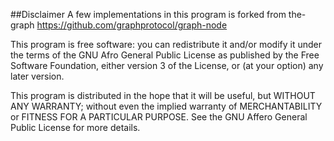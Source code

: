 ##Disclaimer
A few implementations in this program is forked from the-graph https://github.com/graphprotocol/graph-node

This program is free software: you can redistribute it and/or modify it under the terms of the GNU Afro General Public License as published by the Free Software Foundation, either version 3 of the License, or (at your option) any later version.

This program is distributed in the hope that it will be useful, but WITHOUT ANY WARRANTY; without even the implied warranty of MERCHANTABILITY or FITNESS FOR A PARTICULAR PURPOSE. See the GNU Affero General Public License for more details.